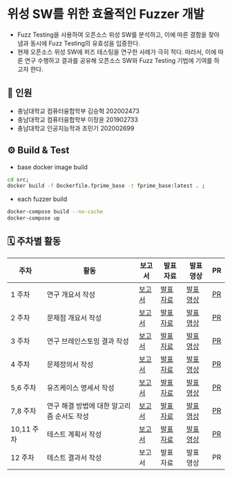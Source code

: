 # 위성 SW를 위한 효율적인 Fuzzer 개발
* Fuzz Testing을 사용하여 오픈소스 위성 SW를 분석하고, 이에 따른 결함을 찾아냄과 동시에 Fuzz Testing의 유효성을 입증한다.
* 현재 오픈소스 위성 SW에 퍼즈 테스팅을 연구한 사례가 극히 적다. 따라서, 이에 따른 연구 수행하고 결과를 공유해 오픈소스 SW와 Fuzz Testing 기법에 기여를 하고자 한다.

## 🎒 인원


* 충남대학교 컴퓨터융합학부 김승혁 202002473
* 충남대학교 컴퓨터융합학부 이정윤 201902733
* 충남대학교 인공지능학과 조민기 202002699

## ⚙️ Build & Test
* base docker image build
``` sh
cd src; 
docker build -f Dockerfile.fprime_base -t fprime_base:latest . ;
```
* each fuzzer build
``` sh
docker-compose build --no-cache
docker-compose up
```


## 🗓️ 주차별 활동
| 주차 | 활동 | 보고서 | 발표자료 | 발표영상 | PR |
|------|------|--------|----------|----------|-----|
| 1 주차 | 연구 개요서 작성 | [보고서](https://github.com/seunghyeoks/Efficient-Fuzzer/blob/main/docs/5조-1주차-Fuzz%20Testing을%20통한%20위성%20SW%20분석-연구개요서.pdf) | [발표자료](https://github.com/seunghyeoks/Efficient-Fuzzer/blob/main/media/5조-1주차-Fuzz%20Testing을%20통한%20위성%20SW%20분석-발표자료.pdf) | [발표영상](https://youtu.be/8AOY4mfqGhA) | [PR](https://github.com/seunghyeoks/Efficient-Fuzzer/pull/1) |
| 2 주차 | 문제점 개요서 작성 | [보고서](https://github.com/seunghyeoks/Efficient-Fuzzer/blob/main/docs/5조-2주차-Fuzz%20Testing을%20통한%20위성%20SW%20분석-문제점%20개요서.pdf) | [발표자료](https://github.com/seunghyeoks/Efficient-Fuzzer/blob/main/media/5조-2주차-Fuzz%20Testing을%20통한%20위성%20SW%20분석-발표자료.pdf) | [발표영상](https://youtu.be/48Y7XdCCqto) | [PR](https://github.com/seunghyeoks/Efficient-Fuzzer/pull/2) |
| 3 주차 | 연구 브레인스토밍 결과 작성 | [보고서](https://github.com/seunghyeoks/Efficient-Fuzzer/blob/main/docs/5조-3주차-Fuzz%20Testing을%20통한%20위성%20SW%20분석-브레인스토밍%20결과.pdf) | [발표자료](https://github.com/seunghyeoks/Efficient-Fuzzer/blob/main/media/5조-3주차-Fuzz%20Testing을%20통한%20위성%20SW%20분석-발표자료.pdf) | [발표영상](https://youtu.be/M2D78jdR3I0) | [PR](https://github.com/seunghyeoks/Efficient-Fuzzer/pull/3) |
| 4 주차 | 문제정의서 작성 | [보고서](https://github.com/seunghyeoks/Efficient-Fuzzer/blob/main/docs/5조-4주차-Fuzz%20Testing을%20통한%20위성%20SW%20분석-문제정의서.pdf) | [발표자료](https://github.com/seunghyeoks/Efficient-Fuzzer/blob/main/media/5조-4주차-Fuzz%20Testing을%20통한%20위성%20SW%20분석-발표자료.pdf) | [발표영상](https://youtu.be/tDMezTqOgdg) | [PR](https://github.com/seunghyeoks/Efficient-Fuzzer/pull/4) |
| 5,6 주차 | 유즈케이스 명세서 작성 | [보고서](https://github.com/seunghyeoks/Efficient-Fuzzer/blob/main/docs/5조-6주차-Fuzz%20Testing을%20통한%20위성%20SW%20분석-유스케이스명세서.pdf) | [발표자료](https://github.com/seunghyeoks/Efficient-Fuzzer/blob/main/media/5조-6주차-Fuzz%20Testing을%20통한%20위성%20SW%20분석-발표자료.pdf) | [발표영상](https://youtu.be/UdHKk87OPSc) | [PR](https://github.com/seunghyeoks/Efficient-Fuzzer/pull/5) |
| 7,8 주차 | 연구 해결 방법에 대한 알고리즘 순서도 작성 | [보고서](https://github.com/seunghyeoks/Efficient-Fuzzer/blob/main/docs/5조-8주차-Fuzz%20Testing을%20통한%20위성%20SW%20분석-시퀀스다이어그램.pdf) | [발표자료](https://github.com/seunghyeoks/Efficient-Fuzzer/blob/main/media/5조-8주차-Fuzz%20Testing을%20통한%20위성%20SW%20분석-발표자료.pdf) | [발표영상](https://www.youtube.com/watch?v=VpL7oVOTBas) | [PR](https://github.com/seunghyeoks/Efficient-Fuzzer/pull/6) |
| 10,11 주차 | 테스트 계획서 작성 | [보고서](https://github.com/seunghyeoks/Efficient-Fuzzer/blob/main/docs/5조-11주차-Fuzz%20Testing을%20통한%20위성%20SW%20분석-테스트설계서.pdf) | [발표자료](https://github.com/seunghyeoks/Efficient-Fuzzer/blob/main/media/5조-11주차-Fuzz%20Testing을%20통한%20위성%20SW%20분석-발표자료.pdf) | [발표영상](https://youtu.be/wfpOvugd818?si=TNgKKRU1L32mrAOw) | [PR](https://github.com/seunghyeoks/Efficient-Fuzzer/pull/7) |
| 12 주차 | 테스트 결과서 작성 | 보고서 | 발표자료 | 발표영상 | PR |